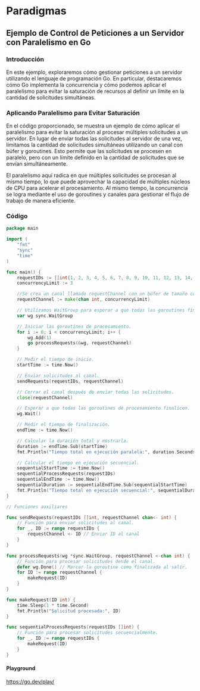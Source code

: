 # Paradigmas

## Ejemplo de Control de Peticiones a un Servidor con Paralelismo en Go

### Introducción
En este ejemplo, exploraremos cómo gestionar peticiones a un servidor utilizando el lenguaje de programación Go. En particular, destacaremos cómo Go implementa la concurrencia y cómo podemos aplicar el paralelismo para evitar la saturación de recursos al definir un límite en la cantidad de solicitudes simultáneas.

### Aplicando Paralelismo para Evitar Saturación
En el código proporcionado, se muestra un ejemplo de cómo aplicar el paralelismo para evitar la saturación al procesar múltiples solicitudes a un servidor. En lugar de enviar todas las solicitudes al servidor de una vez, limitamos la cantidad de solicitudes simultáneas utilizando un canal con búfer y goroutines. Esto permite que las solicitudes se procesen en paralelo, pero con un límite definido en la cantidad de solicitudes que se envían simultáneamente.

El paralelismo aquí radica en que múltiples solicitudes se procesan al mismo tiempo, lo que puede aprovechar la capacidad de múltiples núcleos de CPU para acelerar el procesamiento. Al mismo tiempo, la concurrencia se logra mediante el uso de goroutines y canales para gestionar el flujo de trabajo de manera eficiente.




### Código
```go
package main

import (
	"fmt"
	"sync"
	"time"
)

func main() {
	requestIDs := []int{1, 2, 3, 4, 5, 6, 7, 8, 9, 10, 11, 12, 13, 14, 15, 16, 17, 18, 19, 20}
	concurrencyLimit := 3

	//Se crea un canal llamado requestChannel con un búfer de tamaño concurrencyLimit para limitar el número de solicitudes que pueden procesarse en paralelo.
	requestChannel := make(chan int, concurrencyLimit)

	// Utilizamos WaitGroup para esperar a que todas las goroutines finalicen.
	var wg sync.WaitGroup

	// Iniciar las goroutines de procesamiento.
	for i := 0; i < concurrencyLimit; i++ {
		wg.Add(1)
		go processRequests(&wg, requestChannel)
	}

	// Medir el tiempo de inicio.
	startTime := time.Now()

	// Enviar solicitudes al canal.
	sendRequests(requestIDs, requestChannel)

	// Cerrar el canal después de enviar todas las solicitudes.
	close(requestChannel)

	// Esperar a que todas las goroutines de procesamiento finalicen.
	wg.Wait()

	// Medir el tiempo de finalización.
	endTime := time.Now()

	// Calcular la duración total y mostrarla.
	duration := endTime.Sub(startTime)
	fmt.Println("Tiempo total en ejecución paralela:", duration.Seconds(), "segundos")

	// Calcular el tiempo en ejecución secuencial.
	sequentialStartTime := time.Now()
	sequentialProcessRequests(requestIDs)
	sequentialEndTime := time.Now()
	sequentialDuration := sequentialEndTime.Sub(sequentialStartTime)
	fmt.Println("Tiempo total en ejecución secuencial:", sequentialDuration.Seconds(), "segundos")
}

// Funciones auxiliares

func sendRequests(requestIDs []int, requestChannel chan<- int) {
	// Función para enviar solicitudes al canal.
	for _, ID := range requestIDs {
		requestChannel <- ID // Enviar ID al canal
	}
}

func processRequests(wg *sync.WaitGroup, requestChannel <-chan int) {
	// Función para procesar solicitudes desde el canal.
	defer wg.Done() // Marcar la goroutine como finalizada al salir.
	for ID := range requestChannel {
		makeRequest(ID)
	}
}

func makeRequest(ID int) {
	time.Sleep(1 * time.Second)
	fmt.Println("Solicitud procesada:", ID)
}

func sequentialProcessRequests(requestIDs []int) {
	// Función para procesar solicitudes secuencialmente.
	for _, ID := range requestIDs {
		makeRequest(ID)
	}
}
```

#### Playground
<https://go.dev/play/>